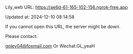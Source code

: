 Lily_web URL: https://ae6d-61-165-102-156.ngrok-free.app

Updated at: 2024-12-10 08:14:58

If you cannot open this URL, the server might be down.

Please contact: 

goley04@foxmail.com Or Wechat:GL_yeaH